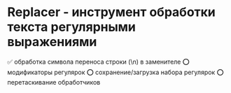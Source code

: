 # Replacer - инструмент обработки текста регулярными выражениями
✅ обработка символа переноса строки (\n) в заменителе
⭕ модификаторы регулярок
⭕ сохранение/загрузка набора регулярок
⭕ перетаскивание обработчиков
